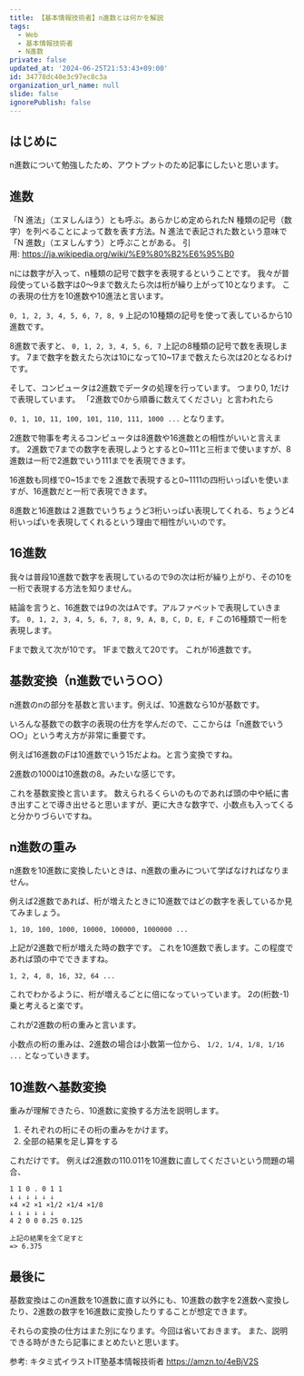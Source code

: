 ```yaml
---
title: 【基本情報技術者】n進数とは何かを解説
tags:
  - Web
  - 基本情報技術者
  - N進数
private: false
updated_at: '2024-06-25T21:53:43+09:00'
id: 34778dc40e3c97ec8c3a
organization_url_name: null
slide: false
ignorePublish: false
---
```


## はじめに

n進数について勉強したため、アウトプットのため記事にしたいと思います。

## 進数

「N 進法」（エヌしんほう）とも呼ぶ。あらかじめ定められたN 種類の記号（数字）を列べることによって数を表す方法。N 進法で表記された数という意味で「N 進数」（エヌしんすう）と呼ぶことがある。
引用: https://ja.wikipedia.org/wiki/%E9%80%B2%E6%95%B0

nには数字が入って、n種類の記号で数字を表現するということです。
我々が普段使っている数字は0〜9まで数えたら次は桁が繰り上がって10となります。
この表現の仕方を10進数や10進法と言います。

`0, 1, 2, 3, 4, 5, 6, 7, 8, 9`
上記の10種類の記号を使って表しているから10進数です。

8進数で表すと、
`0, 1, 2, 3, 4, 5, 6, 7`
上記の8種類の記号で数を表現します。
7まで数字を数えたら次は10になって10~17まで数えたら次は20となるわけです。

そして、コンピュータは2進数でデータの処理を行っています。
つまり0, 1だけで表現しています。
「2進数で0から順番に数えてください」と言われたら

`0, 1, 10, 11, 100, 101, 110, 111, 1000 ...`
となります。

2進数で物事を考えるコンピュータは8進数や16進数との相性がいいと言えます。
2進数で7までの数字を表現しようとすると0~111と三桁まで使いますが、8進数は一桁で2進数でいう111までを表現できます。

16進数も同様で0~15までを２進数で表現すると0~1111の四桁いっぱいを使いますが、16進数だと一桁で表現できます。

8進数と16進数は２進数でいうちょうど3桁いっぱい表現してくれる、ちょうど4桁いっぱいを表現してくれるという理由で相性がいいのです。

## 16進数

我々は普段10進数で数字を表現しているので9の次は桁が繰り上がり、その10を一桁で表現する方法を知りません。

結論を言うと、16進数では9の次はAです。アルファベットで表現していきます。
`0, 1, 2, 3, 4, 5, 6, 7, 8, 9, A, B, C, D, E, F`
この16種類で一桁を表現します。

Fまで数えて次が10です。
1Fまで数えて20です。
これが16進数です。

## 基数変換（n進数でいう○○）

n進数のnの部分を基数と言います。例えば、10進数なら10が基数です。

いろんな基数での数字の表現の仕方を学んだので、ここからは「n進数でいう○○」という考え方が非常に重要です。

例えば16進数のFは10進数でいう15だよね。と言う変換ですね。

2進数の1000は10進数の8。みたいな感じです。

これを基数変換と言います。
数えられるくらいのものであれば頭の中や紙に書き出すことで導き出せると思いますが、更に大きな数字で、小数点も入ってくると分かりづらいですね。

## n進数の重み

n進数を10進数に変換したいときは、n進数の重みについて学ばなければなりません。

例えば2進数であれば、桁が増えたときに10進数ではどの数字を表しているか見てみましょう。

`1, 10, 100, 1000, 10000, 100000, 1000000 ...`

上記が2進数で桁が増えた時の数字です。
これを10進数で表します。この程度であれば頭の中でできますね。

`1, 2, 4, 8, 16, 32, 64 ...`

これでわかるように、桁が増えるごとに倍になっていっています。
2の(桁数-1)乗と考えると楽です。

これが2進数の桁の重みと言います。

小数点の桁の重みは、2進数の場合は小数第一位から、
`1/2, 1/4, 1/8, 1/16 ...`
となっていきます。

## 10進数へ基数変換
重みが理解できたら、10進数に変換する方法を説明します。

1. それぞれの桁にその桁の重みをかけます。
2. 全部の結果を足し算をする

これだけです。
例えば2進数の110.011を10進数に直してくださいという問題の場合、

```
1 1 0 . 0 1 1
↓ ↓ ↓ ↓ ↓ ↓
×4 ×2 ×1 ×1/2 ×1/4 ×1/8
↓ ↓ ↓ ↓ ↓ ↓
4 2 0 0 0.25 0.125

上記の結果を全て足すと
=> 6.375
```

## 最後に

基数変換はこのn進数を10進数に直す以外にも、10進数の数字を2進数へ変換したり、2進数の数字を16進数に変換したりすることが想定できます。

それらの変換の仕方はまた別になります。今回は省いておきます。
また、説明できる時がきたら記事にまとめたいと思います。

参考: キタミ式イラストIT塾基本情報技術者
https://amzn.to/4eBjV2S
